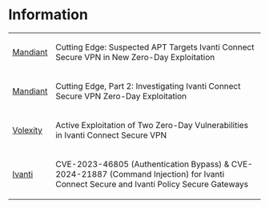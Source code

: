 # Information
<table>
  <tr>
    <td>
      <a href="https://www.mandiant.com/resources/blog/suspected-apt-targets-ivanti-zero-day">Mandiant</a>
    </td>
    <td>
      <p>Cutting Edge: Suspected APT Targets Ivanti Connect Secure VPN in New Zero-Day Exploitation</p>
    </td>
  </tr>
  <tr>
    <td>
      <a href="https://www.mandiant.com/resources/blog/investigating-ivanti-zero-day-exploitation">Mandiant</a>
    </td>
    <td>
      <p>Cutting Edge, Part 2: Investigating Ivanti Connect Secure VPN Zero-Day Exploitation</p>
    </td>
  </tr>
  <tr>
    <td>
      <a href="https://www.volexity.com/blog/2024/01/10/active-exploitation-of-two-zero-day-vulnerabilities-in-ivanti-connect-secure-vpn/">Volexity</a>
    </td>
    <td>
      <p>Active Exploitation of Two Zero-Day Vulnerabilities in Ivanti Connect Secure VPN</p>
    </td>
  </tr>
  <tr>
    <td>
      <a href="https://forums.ivanti.com/s/article/CVE-2023-46805-Authentication-Bypass-CVE-2024-21887-Command-Injection-for-Ivanti-Connect-Secure-and-Ivanti-Policy-Secure-Gateways?language=en_US">Ivanti</a>
    </td>
    <td>
      <p>CVE-2023-46805 (Authentication Bypass) & CVE-2024-21887 (Command Injection) for Ivanti Connect Secure and Ivanti Policy Secure Gateways</p>
    </td>
  </tr>
</table>
